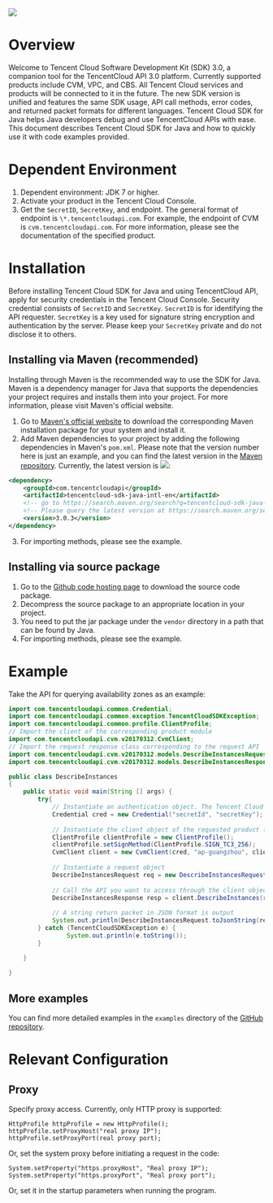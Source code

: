![](https://img.shields.io/maven-central/v/com.tencentcloudapi/tencentcloud-sdk-java-intl-en?label=maven)

# Overview
Welcome to Tencent Cloud Software Development Kit (SDK) 3.0, a companion tool for the TencentCloud API 3.0 platform. Currently supported products include CVM, VPC, and CBS. All Tencent Cloud services and products will be connected to it in the future. The new SDK version is unified and features the same SDK usage, API call methods, error codes, and returned packet formats for different languages.
Tencent Cloud SDK for Java helps Java developers debug and use TencentCloud APIs with ease. This document describes Tencent Cloud SDK for Java and how to quickly use it with code examples provided.

# Dependent Environment
1. Dependent environment: JDK 7 or higher.
2. Activate your product in the Tencent Cloud Console.
3. Get the `SecretID`, `SecretKey`, and endpoint. The general format of endpoint is `\*.tencentcloudapi.com`. For example, the endpoint of CVM is `cvm.tencentcloudapi.com`. For more information, please see the documentation of the specified product.

# Installation
Before installing Tencent Cloud SDK for Java and using TencentCloud API, apply for security credentials in the Tencent Cloud Console. Security credential consists of `SecretID` and `SecretKey`. `SecretID` is for identifying the API requester. `SecretKey` is a key used for signature string encryption and authentication by the server. Please keep your `SecretKey` private and do not disclose it to others.
## Installing via Maven (recommended)
Installing through Maven is the recommended way to use the SDK for Java. Maven is a dependency manager for Java that supports the dependencies your project requires and installs them into your project. For more information, please visit Maven's official website.
1. Go to [Maven's official website](https://maven.apache.org/) to download the corresponding Maven installation package for your system and install it.
2. Add Maven dependencies to your project by adding the following dependencies in Maven's `pom.xml`. Please note that the version number here is just an example, and you can find the latest version in the [Maven repository](https://search.maven.org/search?q=tencentcloud-sdk-java-intl-en). Currently, the latest version is ![](https://img.shields.io/maven-central/v/com.tencentcloudapi/tencentcloud-sdk-java-intl-en?label=maven):
```xml
<dependency>
    <groupId>com.tencentcloudapi</groupId>
    <artifactId>tencentcloud-sdk-java-intl-en</artifactId>
    <!-- go to https://search.maven.org/search?q=tencentcloud-sdk-java-intl-en and get the latest version. -->
    <!-- Please query the latest version at https://search.maven.org/search?q=tencentcloud-sdk-java-intl-en -->
    <version>3.0.3</version>
</dependency>
```
3. For importing methods, please see the example.

## Installing via source package
1. Go to the [Github code hosting page](https://github.com/tencentcloud/tencentcloud-sdk-java-intl-en) to download the source code package.
2. Decompress the source package to an appropriate location in your project.
3. You need to put the jar package under the `vendor` directory in a path that can be found by Java.
4. For importing methods, please see the example.

# Example
Take the API for querying availability zones as an example:
```java
import com.tencentcloudapi.common.Credential;
import com.tencentcloudapi.common.exception.TencentCloudSDKException;
import com.tencentcloudapi.common.profile.ClientProfile;
// Import the client of the corresponding product module
import com.tencentcloudapi.cvm.v20170312.CvmClient;
// Import the request response class corresponding to the request API
import com.tencentcloudapi.cvm.v20170312.models.DescribeInstancesRequest;
import com.tencentcloudapi.cvm.v20170312.models.DescribeInstancesResponse;

public class DescribeInstances
{
    public static void main(String [] args) {
        try{
            // Instantiate an authentication object. The Tencent Cloud account `secretId` and `secretKey` need to be passed in as the input parameters
            Credential cred = new Credential("secretId", "secretKey");
            
            // Instantiate the client object of the requested product (with CVM as an example)
            ClientProfile clientProfile = new ClientProfile();
            clientProfile.setSignMethod(ClientProfile.SIGN_TC3_256);
            CvmClient client = new CvmClient(cred, "ap-guangzhou", clientProfile);
            
            // Instantiate a request object
            DescribeInstancesRequest req = new DescribeInstancesRequest();
            
            // Call the API you want to access through the client object. You need to pass in the request object
            DescribeInstancesResponse resp = client.DescribeInstances(req);
            
            // A string return packet in JSON format is output
            System.out.println(DescribeInstancesRequest.toJsonString(resp));
        } catch (TencentCloudSDKException e) {
                System.out.println(e.toString());
        }

    }
    
} 
```

## More examples

You can find more detailed examples in the `examples` directory of the [GitHub repository](https://github.com/tencentcloud/tencentcloud-sdk-java-intl-en).

# Relevant Configuration

## Proxy

Specify proxy access. Currently, only HTTP proxy is supported:

```
HttpProfile httpProfile = new HttpProfile();
httpProfile.setProxyHost("real proxy IP");
httpProfile.setProxyPort(real proxy port);
```

Or, set the system proxy before initiating a request in the code:

```
System.setProperty("https.proxyHost", "Real proxy IP");
System.setProperty("https.proxyPort", "Real proxy port");
```

Or, set it in the startup parameters when running the program.

